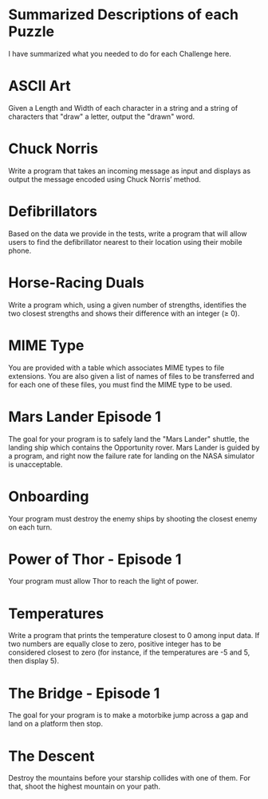 # Summarized Descriptions of each Puzzle
I have summarized what you needed to do for each Challenge here.

# ASCII Art
Given a Length and Width of each character in a string and a string of characters that "draw" a letter, output the "drawn" word.

# Chuck Norris
Write a program that takes an incoming message as input and displays as output the message encoded using Chuck Norris’ method.

# Defibrillators
Based on the data we provide in the tests, write a program that will allow users to find the defibrillator nearest to their location using their mobile phone.

# Horse-Racing Duals
Write a program which, using a given number of strengths, identifies the two closest strengths and shows their difference with an integer (≥ 0).

# MIME Type
You are provided with a table which associates MIME types to file extensions. You are also given a list of names of files to be transferred and for each one of these files, you must find the MIME type to be used.

# Mars Lander Episode 1
The goal for your program is to safely land the "Mars Lander" shuttle, the landing ship which contains the Opportunity rover. Mars Lander is guided by a program, and right now the failure rate for landing on the NASA simulator is unacceptable.

# Onboarding
Your program must destroy the enemy ships by shooting the closest enemy on each turn.

# Power of Thor - Episode 1
Your program must allow Thor to reach the light of power.

# Temperatures
Write a program that prints the temperature closest to 0 among input data. If two numbers are equally close to zero, positive integer has to be considered closest to zero (for instance, if the temperatures are -5 and 5, then display 5).

# The Bridge - Episode 1
The goal for your program is to make a motorbike jump across a gap and land on a platform then stop.

# The Descent
Destroy the mountains before your starship collides with one of them. For that, shoot the highest mountain on your path.
